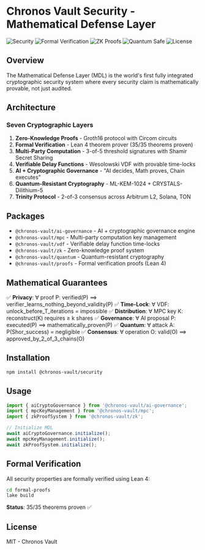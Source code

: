 # Chronos Vault Security - Mathematical Defense Layer


![Security](https://img.shields.io/badge/Security-Mathematically_Proven-brightgreen)
![Formal Verification](https://img.shields.io/badge/Lean_4-35%2F35_Theorems-success)
![ZK Proofs](https://img.shields.io/badge/ZK-Groth16-blue)
![Quantum Safe](https://img.shields.io/badge/Quantum-ML--KEM--1024-purple)
![License](https://img.shields.io/badge/license-MIT-blue)

## Overview

The Mathematical Defense Layer (MDL) is the world's first fully integrated cryptographic security system where every security claim is mathematically provable, not just audited.

## Architecture

### Seven Cryptographic Layers

1. **Zero-Knowledge Proofs** - Groth16 protocol with Circom circuits
2. **Formal Verification** - Lean 4 theorem prover (35/35 theorems proven)
3. **Multi-Party Computation** - 3-of-5 threshold signatures with Shamir Secret Sharing
4. **Verifiable Delay Functions** - Wesolowski VDF with provable time-locks
5. **AI + Cryptographic Governance** - "AI decides, Math proves, Chain executes"
6. **Quantum-Resistant Cryptography** - ML-KEM-1024 + CRYSTALS-Dilithium-5
7. **Trinity Protocol** - 2-of-3 consensus across Arbitrum L2, Solana, TON

## Packages

- `@chronos-vault/ai-governance` - AI + cryptographic governance engine
- `@chronos-vault/mpc` - Multi-party computation key management
- `@chronos-vault/vdf` - Verifiable delay function time-locks
- `@chronos-vault/zk` - Zero-knowledge proof system
- `@chronos-vault/quantum` - Quantum-resistant cryptography
- `@chronos-vault/proofs` - Formal verification proofs (Lean 4)

## Mathematical Guarantees

✅ **Privacy**: ∀ proof P: verified(P) ⟹ verifier_learns_nothing_beyond_validity(P)
✅ **Time-Lock**: ∀ VDF: unlock_before_T_iterations = impossible
✅ **Distribution**: ∀ MPC key K: reconstruct(K) requires ≥ k shares
✅ **Governance**: ∀ AI proposal P: executed(P) ⟹ mathematically_proven(P)
✅ **Quantum**: ∀ attack A: P(Shor_success) = negligible
✅ **Consensus**: ∀ operation O: valid(O) ⟹ approved_by_2_of_3_chains(O)

## Installation

```bash
npm install @chronos-vault/security
```

## Usage

```typescript
import { aiCryptoGovernance } from '@chronos-vault/ai-governance';
import { mpcKeyManagement } from '@chronos-vault/mpc';
import { zkProofSystem } from '@chronos-vault/zk';

// Initialize MDL
await aiCryptoGovernance.initialize();
await mpcKeyManagement.initialize();
await zkProofSystem.initialize();
```

## Formal Verification

All security properties are formally verified using Lean 4:

```bash
cd formal-proofs
lake build
```

**Status**: 35/35 theorems proven ✅

## License

MIT - Chronos Vault
